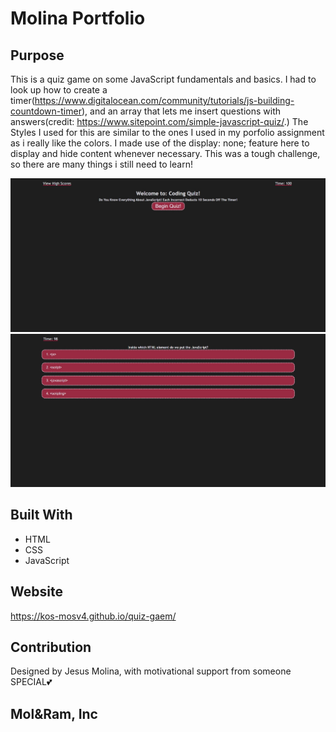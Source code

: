 # Molina Portfolio

## Purpose
This is a quiz game on some JavaScript fundamentals and basics. I had to look up how to create a timer(https://www.digitalocean.com/community/tutorials/js-building-countdown-timer), and an array that lets me insert questions with answers(credit: https://www.sitepoint.com/simple-javascript-quiz/.) The Styles I used for this are similar to the ones I used in my porfolio assignment as i really like the colors. I made use of the display: none; feature here to display and hide content whenever necessary. This was a tough challenge, so there are many things i still need to learn! 
 
![Screenshot of Webpage](/assets/images/screenshot.jpg?raw=true 'Screenshot of Webpage')
![Screenshot of Webpage](/assets/images/screenshot2.jpg?raw=true 'Screenshot of Webpage')

## Built With
* HTML
* CSS
* JavaScript

## Website
https://kos-mosv4.github.io/quiz-gaem/

## Contribution
Designed by Jesus Molina, with motivational support from someone SPECIAL💕


## Mol&Ram, Inc
